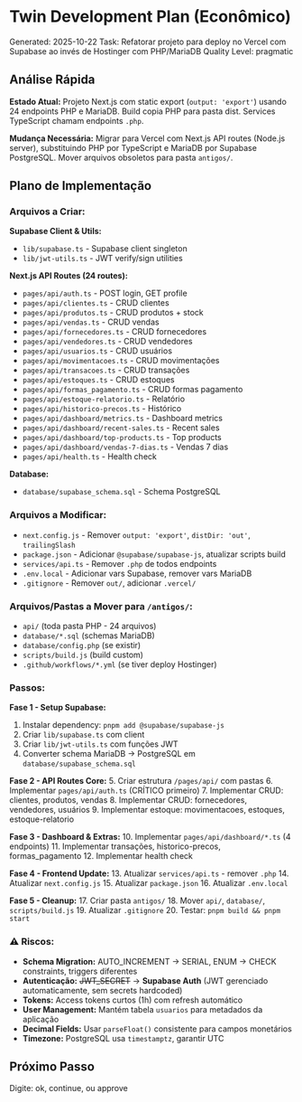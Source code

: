 # Twin Development Plan (Econômico)
Generated: 2025-10-22
Task: Refatorar projeto para deploy no Vercel com Supabase ao invés de Hostinger com PHP/MariaDB
Quality Level: pragmatic

## Análise Rápida

**Estado Atual:** Projeto Next.js com static export (`output: 'export'`) usando 24 endpoints PHP e MariaDB. Build copia PHP para pasta dist. Services TypeScript chamam endpoints `.php`.

**Mudança Necessária:** Migrar para Vercel com Next.js API routes (Node.js server), substituindo PHP por TypeScript e MariaDB por Supabase PostgreSQL. Mover arquivos obsoletos para pasta `antigos/`.

## Plano de Implementação

### Arquivos a Criar:

**Supabase Client & Utils:**
- `lib/supabase.ts` - Supabase client singleton
- `lib/jwt-utils.ts` - JWT verify/sign utilities

**Next.js API Routes (24 routes):**
- `pages/api/auth.ts` - POST login, GET profile
- `pages/api/clientes.ts` - CRUD clientes
- `pages/api/produtos.ts` - CRUD produtos + stock
- `pages/api/vendas.ts` - CRUD vendas
- `pages/api/fornecedores.ts` - CRUD fornecedores
- `pages/api/vendedores.ts` - CRUD vendedores
- `pages/api/usuarios.ts` - CRUD usuários
- `pages/api/movimentacoes.ts` - CRUD movimentações
- `pages/api/transacoes.ts` - CRUD transações
- `pages/api/estoques.ts` - CRUD estoques
- `pages/api/formas_pagamento.ts` - CRUD formas pagamento
- `pages/api/estoque-relatorio.ts` - Relatório
- `pages/api/historico-precos.ts` - Histórico
- `pages/api/dashboard/metrics.ts` - Dashboard metrics
- `pages/api/dashboard/recent-sales.ts` - Recent sales
- `pages/api/dashboard/top-products.ts` - Top products
- `pages/api/dashboard/vendas-7-dias.ts` - Vendas 7 dias
- `pages/api/health.ts` - Health check

**Database:**
- `database/supabase_schema.sql` - Schema PostgreSQL

### Arquivos a Modificar:

- `next.config.js` - Remover `output: 'export'`, `distDir: 'out'`, `trailingSlash`
- `package.json` - Adicionar `@supabase/supabase-js`, atualizar scripts build
- `services/api.ts` - Remover `.php` de todos endpoints
- `.env.local` - Adicionar vars Supabase, remover vars MariaDB
- `.gitignore` - Remover `out/`, adicionar `.vercel/`

### Arquivos/Pastas a Mover para `/antigos/`:

- `api/` (toda pasta PHP - 24 arquivos)
- `database/*.sql` (schemas MariaDB)
- `database/config.php` (se existir)
- `scripts/build.js` (build custom)
- `.github/workflows/*.yml` (se tiver deploy Hostinger)

### Passos:

**Fase 1 - Setup Supabase:**
1. Instalar dependency: `pnpm add @supabase/supabase-js`
2. Criar `lib/supabase.ts` com client
3. Criar `lib/jwt-utils.ts` com funções JWT
4. Converter schema MariaDB → PostgreSQL em `database/supabase_schema.sql`

**Fase 2 - API Routes Core:**
5. Criar estrutura `/pages/api/` com pastas
6. Implementar `pages/api/auth.ts` (CRÍTICO primeiro)
7. Implementar CRUD: clientes, produtos, vendas
8. Implementar CRUD: fornecedores, vendedores, usuários
9. Implementar estoque: movimentacoes, estoques, estoque-relatorio

**Fase 3 - Dashboard & Extras:**
10. Implementar `pages/api/dashboard/*.ts` (4 endpoints)
11. Implementar transações, historico-precos, formas_pagamento
12. Implementar health check

**Fase 4 - Frontend Update:**
13. Atualizar `services/api.ts` - remover `.php`
14. Atualizar `next.config.js`
15. Atualizar `package.json`
16. Atualizar `.env.local`

**Fase 5 - Cleanup:**
17. Criar pasta `antigos/`
18. Mover `api/`, `database/`, `scripts/build.js`
19. Atualizar `.gitignore`
20. Testar: `pnpm build && pnpm start`

### ⚠️ Riscos:

- **Schema Migration:** AUTO_INCREMENT → SERIAL, ENUM → CHECK constraints, triggers diferentes
- **Autenticação:** ~~JWT_SECRET~~ → **Supabase Auth** (JWT gerenciado automaticamente, sem secrets hardcoded)
- **Tokens:** Access tokens curtos (1h) com refresh automático
- **User Management:** Mantém tabela `usuarios` para metadados da aplicação
- **Decimal Fields:** Usar `parseFloat()` consistente para campos monetários
- **Timezone:** PostgreSQL usa `timestamptz`, garantir UTC

## Próximo Passo
Digite: ok, continue, ou approve
